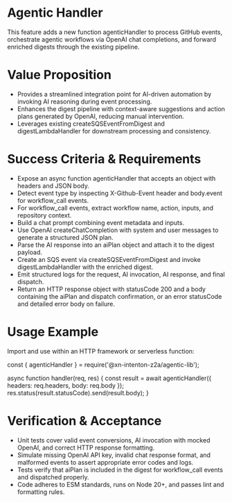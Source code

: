# Agentic Handler

This feature adds a new function agenticHandler to process GitHub events, orchestrate agentic workflows via OpenAI chat completions, and forward enriched digests through the existing pipeline.

# Value Proposition

- Provides a streamlined integration point for AI-driven automation by invoking AI reasoning during event processing.
- Enhances the digest pipeline with context-aware suggestions and action plans generated by OpenAI, reducing manual intervention.
- Leverages existing createSQSEventFromDigest and digestLambdaHandler for downstream processing and consistency.

# Success Criteria & Requirements

- Expose an async function agenticHandler that accepts an object with headers and JSON body.
- Detect event type by inspecting X-Github-Event header and body.event for workflow_call events.
- For workflow_call events, extract workflow name, action, inputs, and repository context.
- Build a chat prompt combining event metadata and inputs.
- Use OpenAI createChatCompletion with system and user messages to generate a structured JSON plan.
- Parse the AI response into an aiPlan object and attach it to the digest payload.
- Create an SQS event via createSQSEventFromDigest and invoke digestLambdaHandler with the enriched digest.
- Emit structured logs for the request, AI invocation, AI response, and final dispatch.
- Return an HTTP response object with statusCode 200 and a body containing the aiPlan and dispatch confirmation, or an error statusCode and detailed error body on failure.

# Usage Example

Import and use within an HTTP framework or serverless function:

const { agenticHandler } = require('@xn-intenton-z2a/agentic-lib');

async function handler(req, res) {
  const result = await agenticHandler({ headers: req.headers, body: req.body });
  res.status(result.statusCode).send(result.body);
}

# Verification & Acceptance

- Unit tests cover valid event conversions, AI invocation with mocked OpenAI, and correct HTTP response formatting.
- Simulate missing OpenAI API key, invalid chat response format, and malformed events to assert appropriate error codes and logs.
- Tests verify that aiPlan is included in the digest for workflow_call events and dispatched properly.
- Code adheres to ESM standards, runs on Node 20+, and passes lint and formatting rules.